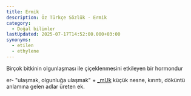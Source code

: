 ```yaml
---
title: Ermik
description: Öz Türkçe Sözlük - Ermik
category:
  - Doğal bilimler
lastUpdated: 2025-07-17T14:52:00.000+03:00
synonyms:
  - etilen
  - ethylene
---
```

Birçok bitkinin olgunlaşması ile çiçeklenmesini etkileyen bir hormondur

er- "ulaşmak, olgunluğa ulaşmak" + [_mUk](/ekler/muk) küçük nesne, kırıntı, döküntü anlamına gelen adlar üreten ek.
